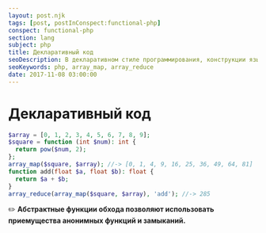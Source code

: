 ```yaml
---
layout: post.njk
tags: [post, postInConspect:functional-php]
conspect: functional-php
section: lang
subject: php
title: Декларативный код
seoDescription: В декларативном стиле программирования, конструкции языка позволяют получить результат, не прибегая к низкоуровневой манипуляции данных.
seoKeywords: php, array_map, array_reduce
date: 2017-11-08 03:00:00
---
```

# Декларативный код

```php
$array = [0, 1, 2, 3, 4, 5, 6, 7, 8, 9];
$square = function (int $num): int {
  return pow($num, 2);
};
array_map($square, $array); //-> [0, 1, 4, 9, 16, 25, 36, 49, 64, 81]
function add(float $a, float $b): float {
  return $a + $b;
}
array_reduce(array_map($square, $array), 'add'); //-> 285
```

:pencil2: **Абстрактные функции обхода позволяют использовать приемущества анонимных функций и замыканий.**